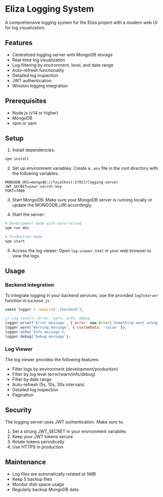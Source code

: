 # Eliza Logging System

A comprehensive logging system for the Eliza project with a modern web UI for log visualization.

## Features

- Centralized logging server with MongoDB storage
- Real-time log visualization
- Log filtering by environment, level, and date range
- Auto-refresh functionality
- Detailed log inspection
- JWT authentication
- Winston logging integration

## Prerequisites

- Node.js (v14 or higher)
- MongoDB
- npm or yarn

## Setup

1. Install dependencies:
```bash
npm install
```

2. Set up environment variables:
Create a `.env` file in the root directory with the following variables:
```
MONGODB_URI=mongodb://localhost:27017/logging-server
JWT_SECRET=your-secret-key
PORT=7000
```

3. Start MongoDB:
Make sure your MongoDB server is running locally or update the MONGODB_URI accordingly.

4. Start the server:
```bash
# Development mode with auto-reload
npm run dev

# Production mode
npm start
```

5. Access the log viewer:
Open `log-viewer.html` in your web browser to view the logs.

## Usage

### Backend Integration

To integrate logging in your backend services, use the provided `logToServer` function in `backend.js`:

```javascript
const logger = require('./backend');

// Log levels: error, warn, info, debug
logger.error('Error message', { error: new Error('Something went wrong') });
logger.warn('Warning message', { customData: 'value' });
logger.info('Info message');
logger.debug('Debug message');
```

### Log Viewer

The log viewer provides the following features:
- Filter logs by environment (development/production)
- Filter by log level (error/warn/info/debug)
- Filter by date range
- Auto-refresh (5s, 10s, 30s intervals)
- Detailed log inspection
- Pagination

## Security

The logging server uses JWT authentication. Make sure to:
1. Set a strong JWT_SECRET in your environment variables
2. Keep your JWT tokens secure
3. Rotate tokens periodically
4. Use HTTPS in production

## Maintenance

- Log files are automatically rotated at 5MB
- Keep 5 backup files
- Monitor disk space usage
- Regularly backup MongoDB data

